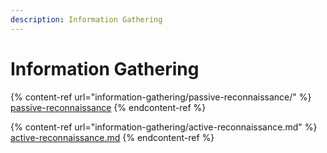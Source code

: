 ```yaml
---
description: Information Gathering
---
```


# Information Gathering

{% content-ref url="information-gathering/passive-reconnaissance/" %}
[passive-reconnaissance](information-gathering/passive-reconnaissance/)
{% endcontent-ref %}

{% content-ref url="information-gathering/active-reconnaissance.md" %}
[active-reconnaissance.md](information-gathering/active-reconnaissance.md)
{% endcontent-ref %}
